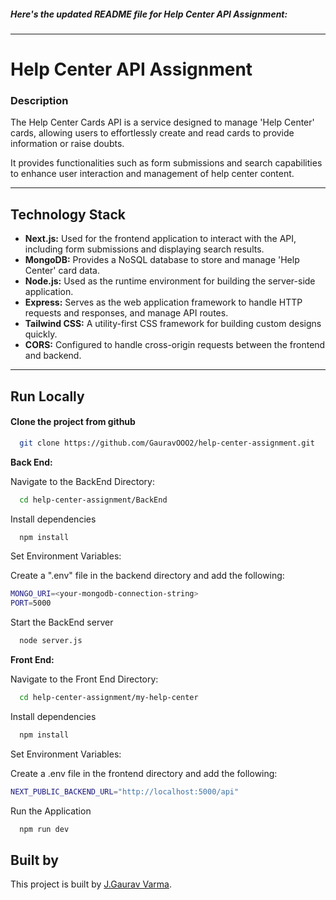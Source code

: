 
##### Here's the updated README file for Help Center API Assignment:
---

# Help Center API Assignment

### Description

The Help Center Cards API is a service designed to manage 'Help Center' cards, allowing users to effortlessly create and read cards to provide information or raise doubts. 

It provides functionalities such as form submissions and search capabilities to enhance user interaction and management of help center content.

---

## Technology Stack

- **Next.js:** Used for the frontend application to interact with the API, including form submissions and displaying search results.
- **MongoDB:** Provides a NoSQL database to store and manage 'Help Center' card data.
- **Node.js:** Used as the runtime environment for building the server-side application.
- **Express:** Serves as the web application framework to handle HTTP requests and responses, and manage API routes.
- **Tailwind CSS:** A utility-first CSS framework for building custom designs quickly.
- **CORS:** Configured to handle cross-origin requests between the frontend and backend.

---


## Run Locally


#### Clone the project from github



```bash
  git clone https://github.com/GauravOOO2/help-center-assignment.git
```
**Back End:**

Navigate to the BackEnd Directory:

```bash
  cd help-center-assignment/BackEnd

```

Install dependencies

```bash
  npm install
```

Set Environment Variables:

Create a ".env" file in the backend directory and add the following:
```bash
MONGO_URI=<your-mongodb-connection-string>
PORT=5000

```
Start the BackEnd server 

```bash
  node server.js
```

**Front End:**

Navigate to the Front End Directory:

```bash
  cd help-center-assignment/my-help-center

```

Install dependencies

```bash
  npm install
```

Set Environment Variables:

Create a .env file in the frontend directory and add the following:

```bash
NEXT_PUBLIC_BACKEND_URL="http://localhost:5000/api"

```
Run the Application 

```bash
  npm run dev
```


## Built by

This project is built by [J.Gaurav Varma](https://github.com/GauravOOO2).
